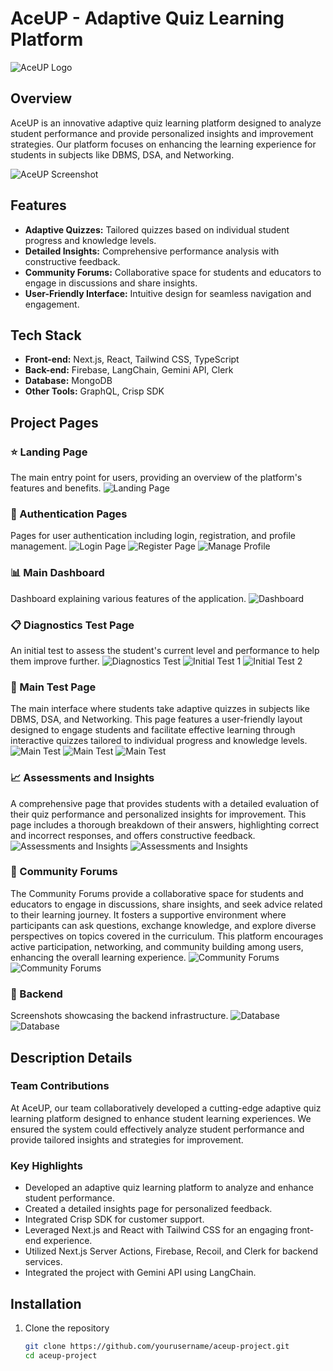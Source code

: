 # AceUP - Adaptive Quiz Learning Platform

![AceUP Logo](readme/aceup-logo.png)

## Overview

AceUP is an innovative adaptive quiz learning platform designed to analyze student performance and provide personalized insights and improvement strategies. Our platform focuses on enhancing the learning experience for students in subjects like DBMS, DSA, and Networking.

![AceUP Screenshot](readme/landing.png)

## Features

- **Adaptive Quizzes:** Tailored quizzes based on individual student progress and knowledge levels.
- **Detailed Insights:** Comprehensive performance analysis with constructive feedback.
- **Community Forums:** Collaborative space for students and educators to engage in discussions and share insights.
- **User-Friendly Interface:** Intuitive design for seamless navigation and engagement.

## Tech Stack

- **Front-end:** Next.js, React, Tailwind CSS, TypeScript
- **Back-end:** Firebase, LangChain, Gemini API, Clerk
- **Database:** MongoDB
- **Other Tools:** GraphQL, Crisp SDK

## Project Pages

### ⭐ Landing Page
The main entry point for users, providing an overview of the platform's features and benefits.
![Landing Page](readme/landing.png)

### 🔑 Authentication Pages
Pages for user authentication including login, registration, and profile management.
![Login Page](readme/login.png)
![Register Page](readme/register.png)
![Manage Profile](readme/manage-profile.png)

### 📊 Main Dashboard
Dashboard explaining various features of the application.
![Dashboard](readme/dashboard.png)

### 📋 Diagnostics Test Page
An initial test to assess the student's current level and performance to help them improve further.
![Diagnostics Test](readme/diagnostic.png)
![Initial Test 1](readme/initialTest1.png)
![Initial Test 2](readme/initialTest2.png)

### 📝 Main Test Page
The main interface where students take adaptive quizzes in subjects like DBMS, DSA, and Networking. This page features a user-friendly layout designed to engage students and facilitate effective learning through interactive quizzes tailored to individual progress and knowledge levels.
![Main Test](readme/mainTest2.png)
![Main Test](readme/mainTest3.png)
![Main Test](readme/mainTest4.png)

### 📈 Assessments and Insights
A comprehensive page that provides students with a detailed evaluation of their quiz performance and personalized insights for improvement. This page includes a thorough breakdown of their answers, highlighting correct and incorrect responses, and offers constructive feedback.
![Assessments and Insights](readme/assessment2.png)
![Assessments and Insights](readme/assessment.png)

### 💬 Community Forums
The Community Forums provide a collaborative space for students and educators to engage in discussions, share insights, and seek advice related to their learning journey. It fosters a supportive environment where participants can ask questions, exchange knowledge, and explore diverse perspectives on topics covered in the curriculum. This platform encourages active participation, networking, and community building among users, enhancing the overall learning experience.
![Community Forums](readme/community.png)
![Community Forums](readme/community2.png)

### 🔧 Backend
Screenshots showcasing the backend infrastructure.
![Database](readme/database.png)
![Database](readme/database2.png)

## Description Details

### Team Contributions
At AceUP, our team collaboratively developed a cutting-edge adaptive quiz learning platform designed to enhance student learning experiences. We ensured the system could effectively analyze student performance and provide tailored insights and strategies for improvement.

### Key Highlights
- Developed an adaptive quiz learning platform to analyze and enhance student performance.
- Created a detailed insights page for personalized feedback.
- Integrated Crisp SDK for customer support.
- Leveraged Next.js and React with Tailwind CSS for an engaging front-end experience.
- Utilized Next.js Server Actions, Firebase, Recoil, and Clerk for backend services.
- Integrated the project with Gemini API using LangChain.

## Installation

1. Clone the repository
   ```bash
   git clone https://github.com/yourusername/aceup-project.git
   cd aceup-project
